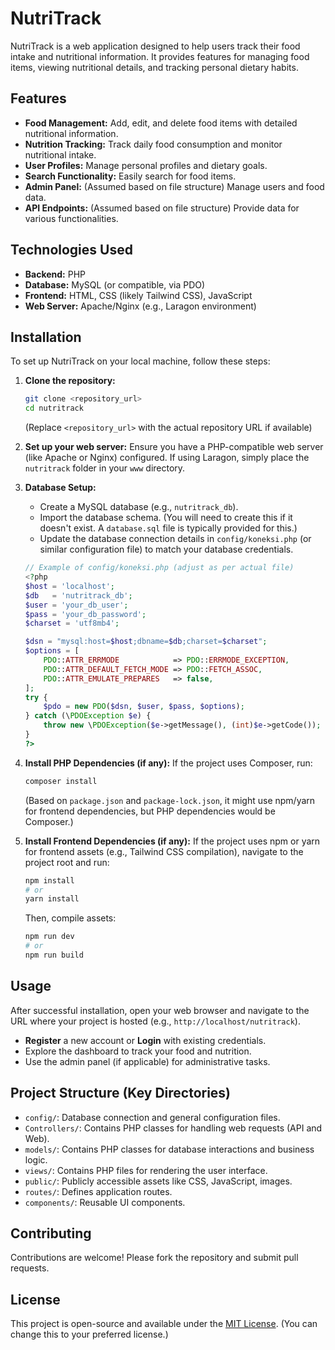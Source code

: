 # NutriTrack

NutriTrack is a web application designed to help users track their food intake and nutritional information. It provides features for managing food items, viewing nutritional details, and tracking personal dietary habits.

## Features

*   **Food Management:** Add, edit, and delete food items with detailed nutritional information.
*   **Nutrition Tracking:** Track daily food consumption and monitor nutritional intake.
*   **User Profiles:** Manage personal profiles and dietary goals.
*   **Search Functionality:** Easily search for food items.
*   **Admin Panel:** (Assumed based on file structure) Manage users and food data.
*   **API Endpoints:** (Assumed based on file structure) Provide data for various functionalities.

## Technologies Used

*   **Backend:** PHP
*   **Database:** MySQL (or compatible, via PDO)
*   **Frontend:** HTML, CSS (likely Tailwind CSS), JavaScript
*   **Web Server:** Apache/Nginx (e.g., Laragon environment)

## Installation

To set up NutriTrack on your local machine, follow these steps:

1.  **Clone the repository:**
    ```bash
    git clone <repository_url>
    cd nutritrack
    ```
    (Replace `<repository_url>` with the actual repository URL if available)

2.  **Set up your web server:**
    Ensure you have a PHP-compatible web server (like Apache or Nginx) configured. If using Laragon, simply place the `nutritrack` folder in your `www` directory.

3.  **Database Setup:**
    *   Create a MySQL database (e.g., `nutritrack_db`).
    *   Import the database schema. (You will need to create this if it doesn't exist. A `database.sql` file is typically provided for this.)
    *   Update the database connection details in `config/koneksi.php` (or similar configuration file) to match your database credentials.

    ```php
    // Example of config/koneksi.php (adjust as per actual file)
    <?php
    $host = 'localhost';
    $db   = 'nutritrack_db';
    $user = 'your_db_user';
    $pass = 'your_db_password';
    $charset = 'utf8mb4';

    $dsn = "mysql:host=$host;dbname=$db;charset=$charset";
    $options = [
        PDO::ATTR_ERRMODE            => PDO::ERRMODE_EXCEPTION,
        PDO::ATTR_DEFAULT_FETCH_MODE => PDO::FETCH_ASSOC,
        PDO::ATTR_EMULATE_PREPARES   => false,
    ];
    try {
        $pdo = new PDO($dsn, $user, $pass, $options);
    } catch (\PDOException $e) {
        throw new \PDOException($e->getMessage(), (int)$e->getCode());
    }
    ?>
    ```

4.  **Install PHP Dependencies (if any):**
    If the project uses Composer, run:
    ```bash
    composer install
    ```
    (Based on `package.json` and `package-lock.json`, it might use npm/yarn for frontend dependencies, but PHP dependencies would be Composer.)

5.  **Install Frontend Dependencies (if any):**
    If the project uses npm or yarn for frontend assets (e.g., Tailwind CSS compilation), navigate to the project root and run:
    ```bash
    npm install
    # or
    yarn install
    ```
    Then, compile assets:
    ```bash
    npm run dev
    # or
    npm run build
    ```

## Usage

After successful installation, open your web browser and navigate to the URL where your project is hosted (e.g., `http://localhost/nutritrack`).

*   **Register** a new account or **Login** with existing credentials.
*   Explore the dashboard to track your food and nutrition.
*   Use the admin panel (if applicable) for administrative tasks.

## Project Structure (Key Directories)

*   `config/`: Database connection and general configuration files.
*   `Controllers/`: Contains PHP classes for handling web requests (API and Web).
*   `models/`: Contains PHP classes for database interactions and business logic.
*   `views/`: Contains PHP files for rendering the user interface.
*   `public/`: Publicly accessible assets like CSS, JavaScript, images.
*   `routes/`: Defines application routes.
*   `components/`: Reusable UI components.

## Contributing

Contributions are welcome! Please fork the repository and submit pull requests.

## License

This project is open-source and available under the [MIT License](https://opensource.org/licenses/MIT). (You can change this to your preferred license.)
